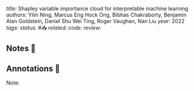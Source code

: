 *title:* Shapley variable importance cloud for interpretable machine learning
*authors:* Yilin Ning, Marcus Eng Hock Ong, Bibhas Chakraborty, Benjamin Alan Goldstein, Daniel Shu Wei Ting, Roger Vaughan, Nan Liu
*year:* 2022
*tags:* 
*status:* #📥
*related:*
*code:*
*review:*

## Notes 📍

## Annotations 📖
Note: 